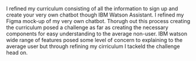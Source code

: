I refined my curriculum consisting of all the information to sign up and create your very own chatbot though IBM Watson Assistant. I refined my Figma mock-up of my very own chatbot. Thorugh out this process creating the curriculum posed a challenge as far as creating the necessary components for easy understanding to the average non-user. IBM watson wide range of features posed some level of concern to explaining to the average user but through refining my cirriculum I tackeld the challenge head on.
